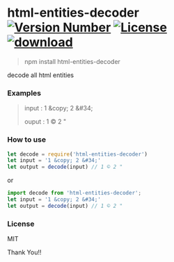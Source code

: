 # html-entities-decoder [![Version Number](https://img.shields.io/npm/v/html-entities-decoder.svg)](https://github.com/xinglie/html-entities-decoder/ "Version Number") [![License](https://img.shields.io/badge/license-MIT-orange.svg)](https://opensource.org/licenses/MIT "License") [![download](https://img.shields.io/npm/dm/html-entities-decoder.svg)](https://www.npmjs.com/package/html-entities-decoder)
> npm install html-entities-decoder

decode all html entities

### Examples
> input : 1 &amp;copy; 2 &amp;#34;
>
> ouput : 1 © 2 "

### How to use
```js
let decode = require('html-entities-decoder')
let input = '1 &copy; 2 &#34;'
let output = decode(input) // 1 © 2 "
```

or

```js
import decode from 'html-entities-decoder';
let input = '1 &copy; 2 &#34;'
let output = decode(input) // 1 © 2 "
```

### License
MIT

Thank You!!
